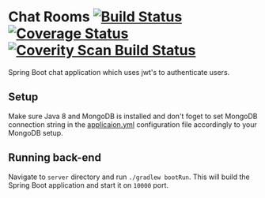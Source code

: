 # Chat Rooms [![Build Status](https://travis-ci.org/Edvinas01/chat-rooms.svg?branch=master)](https://travis-ci.org/Edvinas01/chat-rooms) [![Coverage Status](https://coveralls.io/repos/github/Edvinas01/chat-rooms/badge.svg?branch=master)](https://coveralls.io/github/Edvinas01/chat-rooms?branch=master) [![Coverity Scan Build Status](https://scan.coverity.com/projects/10387/badge.svg)](https://scan.coverity.com/projects/edvinas01-chat-rooms) 
Spring Boot chat application which uses jwt's to authenticate users.

## Setup
Make sure Java 8 and MongoDB is installed and don't foget to set MongoDB connection string in the [applicaion.yml](server/src/main/resources/application.yml) configuration file accordingly to your MongoDB setup.

## Running back-end
Navigate to `server` directory and run `./gradlew bootRun`. This will build the Spring Boot application and start it on `10000` port.
